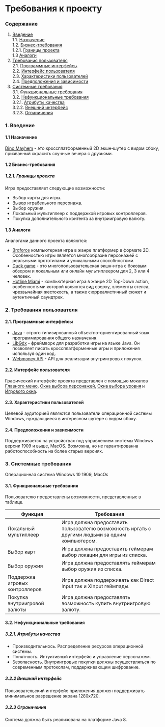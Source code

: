 # Требования к проекту
### Содержание
1. [Введение](#1) <br>
  1.1. [Назначение](#1.1) <br>
  1.2. [Бизнес-требования](#1.2) <br>
      1.2.1. [Границы проекта](#1.2.1) <br>
  1.3 [Аналоги](#1.3) <br>
2. [Требования пользователя](#2) <br>
  2.1. [Программные интерфейсы](#2.1) <br>
  2.2. [Интерфейс пользователя](#2.2) <br>
  2.3. [Характеристики пользователей](#2.3) <br>
  2.4. [Предположения и зависимости](#2.4) <br>
3. [Системные требования](#3.) <br>
  3.1. [Функциональные требования](#3.1) <br>
  3.2. [Нефункциональные требования](#3.2) <br>
     3.2.1. [Атрибуты качества](#3.2.1) <br>
     3.2.2. [Внешний интерфейс](#3.2.2) <br>
     3.2.3. [Ограничения](#3.2.3) <br>

### 1. Введение <a name="1"></a>
#### 1.1 Назначение <a name="1.1"></a> 
[Dino Mayhem](https://github.com/Vorobeyyyyyy/DinoMayhem) - это кроссплатформенный 2D экшн-шутер с видом сбоку, призванный скрасить скучные вечера с друзьями.
#### 1.2 Бизнес-требования <a name="1.2"></a>
##### 1.2.1. Границы проекта <a name="1.2.1"></a>
Игра предоставляет следующие возможности:
* Выбор карты для игры.
* Вывор играбельного персонажа.
* Выбор оружия.
* Локальный мультиплеер с поддержкой игровых контроллеров.
* Покупка дополнительного контента за внутриигровую валюту.
#### 1.3 Аналоги <a name="1.3"></a>
Аналогами данного проекта являются:
* [Broforce](https://store.steampowered.com/app/274190/Broforce/) компьютерная игра в жанре платформер в формате 2D. Особенностью игры является многообразие персонажей с реальными прототипами и уникальными способностями.
* [Duck game](https://store.steampowered.com/app/312530/Duck_Game/) - это многопользовательская экшн-игра с боковым обзором и локальным или онлайн мультиплеером для 2, 3 или 4 человек.
* [Hotline Miami](https://store.steampowered.com/app/219150/Hotline_Miami/) -  компьютерная игра в жанре 2D Top-Down action, особенностями которой являются вид сверху, элементы стелса, чрезвычайная жестокость, а также сюрреалистичный сюжет и аутентичный саундтрек.
### 2. Требования пользователя <a name="2"></a>
#### 2.1. Программные интерфейсы <a name="2.1"></a>
* [Java](https://java.com/) - строго типизированный объектно-ориентированный язык программирования общего назначения.
* [LibGdx](https://libgdx.badlogicgames.com/) - фреймворк для разработки игры на языке Java. Он позволяет писать кроссплатформенные игры и приложения используя один код.
* [Webmoney API](https://www.webmoney.ru/rus/developers/api.shtml) -  API для реализации внутриигровых покупок.
#### 2.2. Интерфейс пользователя <a name="2.2"></a>
Графический интерфейс проекта представлен с помощью мокапов [Главного меню](https://github.com/Vorobeyyyyyy/DinoMayhem/blob/master/documentation/mockups/MainMenu.pdf), [Окна выбора персонажей](https://github.com/Vorobeyyyyyy/DinoMayhem/blob/master/documentation/mockups/HeroSelect.pdf), [Окна выбора уровня](https://github.com/Vorobeyyyyyy/DinoMayhem/blob/master/documentation/mockups/LevelSelect.pdf) и [Игрового окна](https://github.com/Vorobeyyyyyy/DinoMayhem/blob/master/documentation/mockups/Battle.pdf).
#### 2.3. Характеристики пользователей <a name="2.3"></a>
Целевой аудиторией являются пользователи операционной системы Windows, нуждающиеся в интересном шутере с видом сбоку.
#### 2.4. Предположения и зависимости <a name="2.4"></a>
Поддерживается на устройствах под управлением системы Windows версии 1909 и выше, MacOS. Возможна, но не гарантированна работоспособность на более старых версиях.
### 3. Системные требования <a name="3"></a>
Операционная система Windows 10 1909, MacOs
#### 3.1. Функциональные требования <a name="3.1"></a>
Пользователю предоставлены возможности, представленные в таблице.

Функция | Требования
--- | ---
Локальный мультиплеер | Игра должна предоставить пользователю возможность иргать с другими людьми за одним компьютером.
Выбор карт | Игра должна предоставить геймерам выбор локации для игры из списка.
Выбор оружия | Игра должна предоставлять геймерам выбор оружия из списка.
Поддержка игровых контроллеров | Игра должна поддерживать как Direct Input так и XInput геймпады.
Покупка внутриигровой валюты | Игра должна предоставлять возможность купить внутриигровую валюту.
#### 3.2. Нефункциональные требования <a name="3.2"></a>
  ##### 3.2.1. Атрибуты качества <a name="3.2.1"></a>
* Производительнось. Распределение ресурсов операционной системы.
* Понятность. Интуитивный интерфейс и управление персонажем.
* Безопасность. Внутриигровые покупки должны осуществляться по современным протоколам, поддерживающим шифрование.
##### 3.2.2 Внешний интерфейс <a name="3.2.2"></a>
Пользовательский интерфейс приложения должен поддерживать минимальное разрешение экрана 1280х720.
  ##### 3.2.3 Ограничения <a name="3.2.3"></a>
Система должна быть реализована на платформе Java 8.


